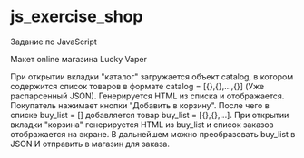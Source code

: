 # js_exercise_shop

Задание по JavaScript

Макет online магазина Lucky Vaper

При открытии вкладки "каталог" загружается
объект catalog, в котором содержится список
товаров в формате catalog = [{},{},...,{}] (Уже распарсенный JSON).
Генерируется HTML из списка и отображается.
Покупатель нажимает кнопки "Добавить в корзину".
После чего в списке buy_list = [] добавляется товар
buy_list = [{},{},...].
При открытии вкладки "корзина" генерируется HTML
из buy_list и список заказов отображается на экране.
В дальнейшем можно преобразовать buy_list в JSON
И отправить в магазин для заказа.

